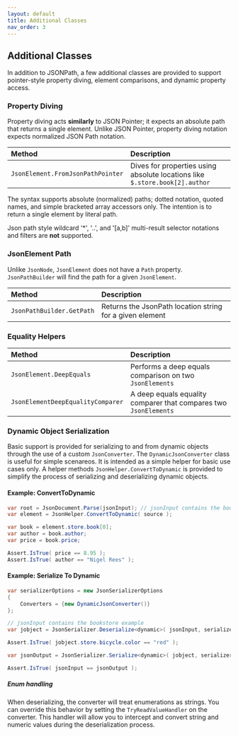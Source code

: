 ```yaml
---
layout: default
title: Additional Classes
nav_order: 3
---
```


## Additional Classes

In addition to JSONPath, a few additional classes are provided to support pointer-style
property diving, element comparisons, and dynamic property access.

### Property Diving

Property diving acts **similarly** to JSON Pointer; it expects an absolute path that returns a single element.
Unlike JSON Pointer, property diving notation expects normalized JSON Path notation. 

| Method                             | Description
|:-----------------------------------|:-----------
| `JsonElement.FromJsonPathPointer`  | Dives for properties using absolute locations like `$.store.book[2].author`

The syntax supports absolute (normalized) paths; dotted notation, quoted names, and simple bracketed array accessors only.
The intention is to return a single element by literal path.

Json path style wildcard '*', '..', and '[a,b]' multi-result selector notations and filters are **not** supported.


### JsonElement Path

Unlike `JsonNode`, `JsonElement` does not have a `Path` property. `JsonPathBuilder` will find the path
for a given `JsonElement`.

| Method                     | Description
|:---------------------------|:-----------
| `JsonPathBuilder.GetPath`  | Returns the JsonPath location string for a given element

### Equality Helpers

| Method                             | Description
|:-----------------------------------|:-----------
| `JsonElement.DeepEquals`           | Performs a deep equals comparison on two `JsonElements`
| `JsonElementDeepEqualityComparer`  | A deep equals equality comparer that compares two `JsonElements`

### Dynamic Object Serialization

Basic support is provided for serializing to and from dynamic objects through the use of a custom `JsonConverter`.
The `DynamicJsonConverter` class is useful for simple scenareos. It is intended as a simple helper for 
basic use cases only. A helper methods `JsonHelper.ConvertToDynamic` is provided to simplify the process of 
serializing and deserializing dynamic objects.

#### Example: ConvertToDynamic

```csharp
var root = JsonDocument.Parse(jsonInput); // jsonInput contains the bookstore example
var element = JsonHelper.ConvertToDynamic( source );

var book = element.store.book[0];
var author = book.author;
var price = book.price;

Assert.IsTrue( price == 8.95 );
Assert.IsTrue( author == "Nigel Rees" );
```

#### Example: Serialize To Dynamic

```csharp
var serializerOptions = new JsonSerializerOptions
{
    Converters = {new DynamicJsonConverter()}
};

// jsonInput contains the bookstore example
var jobject = JsonSerializer.Deserialize<dynamic>( jsonInput, serializerOptions);

Assert.IsTrue( jobject.store.bicycle.color == "red" );

var jsonOutput = JsonSerializer.Serialize<dynamic>( jobject, serializerOptions ) as string;

Assert.IsTrue( jsonInput == jsonOutput );
```

##### Enum handling

When deserializing, the converter will treat enumerations as strings. You can override this behavior by setting 
the `TryReadValueHandler` on the converter. This handler will allow you to intercept and convert string and
numeric values during the deserialization process.
